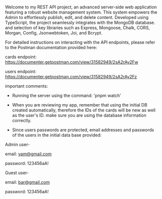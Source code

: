 Welcome to my REST API project, an advanced server-side web application featuring a robust website management system. This system empowers the Admin to effortlessly publish, edit, and delete content. Developed using TypeScript, the project seamlessly integrates with the MongoDB database. and selection of key libraries such as Express, Mongoose, Chalk, CORS, Morgan, Config, Jsonwebtoken, Joi, and Bcrypt.

For detailed instructions on interacting with the API endpoints, please refer to the Postman documentation provided here:

cards endpoint: https://documenter.getpostman.com/view/31582949/2sA2rAy2Fw

users endpoint: https://documenter.getpostman.com/view/31582949/2sA2rAy2Fz

important comments:

* Running the server using the command: 'pnpm watch'

* When you are reviewing my app, remember that using the initial DB created automatically, therefore the IDs of the cards will be new as well as the user's ID. make sure you are using the database information correctly.

* Since users passwords are protected, email addresses and passwords of the users in the initial data base provided:

Admin user-

email:
yam@gmail.com

password: 123456aA!

Guest user-

email:
bar@gmail.com

password: 123456aA!

